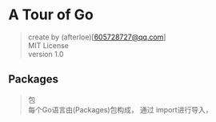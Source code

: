 # A Tour of Go
> create by (afterloe)[605728727@qq.com]  
> MIT License  
> version 1.0  

## Packages
> 包  
每个Go语言由(Packages)包构成， 通过 import进行导入， 
